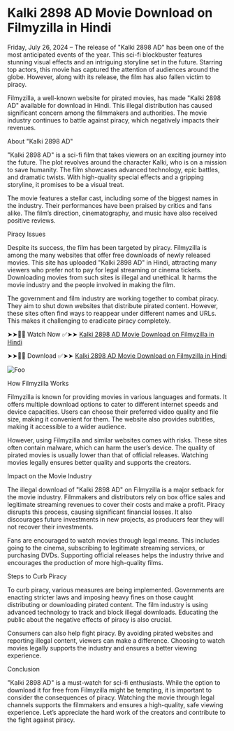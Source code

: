 # Kalki 2898 AD Movie Download on Filmyzilla in Hindi

Friday, July 26, 2024 – The release of "Kalki 2898 AD" has been one of the most anticipated events of the year. This sci-fi blockbuster features stunning visual effects and an intriguing storyline set in the future. Starring top actors, this movie has captured the attention of audiences around the globe. However, along with its release, the film has also fallen victim to piracy.

Filmyzilla, a well-known website for pirated movies, has made "Kalki 2898 AD" available for download in Hindi. This illegal distribution has caused significant concern among the filmmakers and authorities. The movie industry continues to battle against piracy, which negatively impacts their revenues.

About "Kalki 2898 AD"

"Kalki 2898 AD" is a sci-fi film that takes viewers on an exciting journey into the future. The plot revolves around the character Kalki, who is on a mission to save humanity. The film showcases advanced technology, epic battles, and dramatic twists. With high-quality special effects and a gripping storyline, it promises to be a visual treat.

The movie features a stellar cast, including some of the biggest names in the industry. Their performances have been praised by critics and fans alike. The film’s direction, cinematography, and music have also received positive reviews.

Piracy Issues

Despite its success, the film has been targeted by piracy. Filmyzilla is among the many websites that offer free downloads of newly released movies. This site has uploaded "Kalki 2898 AD" in Hindi, attracting many viewers who prefer not to pay for legal streaming or cinema tickets. Downloading movies from such sites is illegal and unethical. It harms the movie industry and the people involved in making the film.

The government and film industry are working together to combat piracy. They aim to shut down websites that distribute pirated content. However, these sites often find ways to reappear under different names and URLs. This makes it challenging to eradicate piracy completely.

➤➤🔴📱 Watch Now ✅➤➤ [Kalki 2898 AD Movie Download on Filmyzilla in Hindi](https://nadia24x7.in/kalki-2898-ad-movie-download-on-filmyzilla-in-hindi/)

➤➤🔴📱 Download ✅➤➤ [Kalki 2898 AD Movie Download on Filmyzilla in Hindi](https://nadia24x7.in/kalki-2898-ad-movie-download-on-filmyzilla-in-hindi/)

<animated-image data-catalyst=""><a href="[https://nadia24x7.in/kalki-2898-ad-movie-download-on-filmyzilla-in-hindi/](https://nadia24x7.in/kalki-2898-ad-movie-download-on-filmyzilla-in-hindi/)" rel="nofollow" data-target="animated-image.originalLink"><img src="https://nadia24x7.in/wp-content/uploads/2024/07/kalki-2898-ad-on-ott-prabhas-deepika-padukones-record-breaking-sci-fi-hit-is-set-for-streaming-online-heres-when-where-to-watch-001.jpg" alt="Foo" data-canonical-src="https://nadia24x7.in/wp-content/uploads/2024/07/kalki-2898-ad-on-ott-prabhas-deepika-padukones-record-breaking-sci-fi-hit-is-set-for-streaming-online-heres-when-where-to-watch-001.jpg" style="max-width: 100%; display: inline-block;" data-target="animated-image.originalImage"></a>

How Filmyzilla Works

Filmyzilla is known for providing movies in various languages and formats. It offers multiple download options to cater to different internet speeds and device capacities. Users can choose their preferred video quality and file size, making it convenient for them. The website also provides subtitles, making it accessible to a wider audience.

However, using Filmyzilla and similar websites comes with risks. These sites often contain malware, which can harm the user’s device. The quality of pirated movies is usually lower than that of official releases. Watching movies legally ensures better quality and supports the creators.

Impact on the Movie Industry

The illegal download of "Kalki 2898 AD" on Filmyzilla is a major setback for the movie industry. Filmmakers and distributors rely on box office sales and legitimate streaming revenues to cover their costs and make a profit. Piracy disrupts this process, causing significant financial losses. It also discourages future investments in new projects, as producers fear they will not recover their investments.

Fans are encouraged to watch movies through legal means. This includes going to the cinema, subscribing to legitimate streaming services, or purchasing DVDs. Supporting official releases helps the industry thrive and encourages the production of more high-quality films.

Steps to Curb Piracy

To curb piracy, various measures are being implemented. Governments are enacting stricter laws and imposing heavy fines on those caught distributing or downloading pirated content. The film industry is using advanced technology to track and block illegal downloads. Educating the public about the negative effects of piracy is also crucial.

Consumers can also help fight piracy. By avoiding pirated websites and reporting illegal content, viewers can make a difference. Choosing to watch movies legally supports the industry and ensures a better viewing experience.

Conclusion

"Kalki 2898 AD" is a must-watch for sci-fi enthusiasts. While the option to download it for free from Filmyzilla might be tempting, it is important to consider the consequences of piracy. Watching the movie through legal channels supports the filmmakers and ensures a high-quality, safe viewing experience. Let’s appreciate the hard work of the creators and contribute to the fight against piracy.
